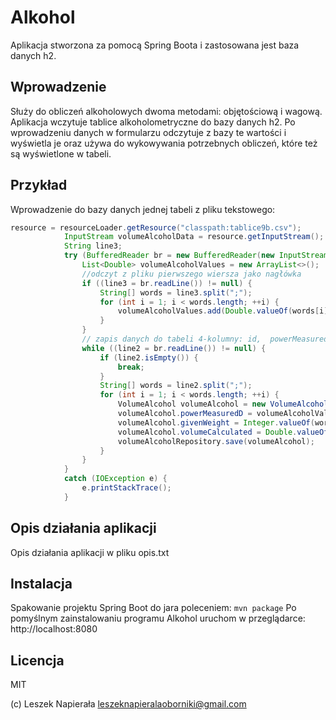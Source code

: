 
# Alkohol

Aplikacja stworzona za pomocą Spring Boota i zastosowana jest baza danych h2.

## Wprowadzenie

Służy do obliczeń alkoholowych dwoma metodami: objętościową i wagową.
Aplikacja wczytuje tablice alkoholometryczne do bazy danych h2.
Po wprowadzeniu danych w formularzu odczytuje z bazy te wartości i wyświetla je oraz używa do wykowywania potrzebnych obliczeń, które też są wyświetlone w tabeli.

## Przykład

Wprowadzenie do bazy danych jednej tabeli z pliku tekstowego:

```Java
resource = resourceLoader.getResource("classpath:tablice9b.csv");
			InputStream volumeAlcoholData = resource.getInputStream();
			String line3;
			try (BufferedReader br = new BufferedReader(new InputStreamReader(volumeAlcoholData))) {
				List<Double> volumeAlcoholValues = new ArrayList<>();
				//odczyt z pliku pierwszego wiersza jako nagłówka
				if ((line3 = br.readLine()) != null) {
					String[] words = line3.split(";");
					for (int i = 1; i < words.length; ++i) {
						volumeAlcoholValues.add(Double.valueOf(words[i]));
					}
				}
				// zapis danych do tabeli 4-kolumny: id,  powerMeasured, temperature, powerCalculated
				while ((line2 = br.readLine()) != null) {
					if (line2.isEmpty()) {
						break;
					}
					String[] words = line2.split(";");
					for (int i = 1; i < words.length; ++i) {
						VolumeAlcohol volumeAlcohol = new VolumeAlcohol();
						volumeAlcohol.powerMeasuredD = volumeAlcoholValues.get(i - 1);
						volumeAlcohol.givenWeight = Integer.valueOf(words[0]);
						volumeAlcohol.volumeCalculated = Double.valueOf(words[i]);
						volumeAlcoholRepository.save(volumeAlcohol);
					}
				}
			}
			catch (IOException e) {
				e.printStackTrace();
			}

```
## Opis działania aplikacji

Opis działania aplikacji w pliku opis.txt

## Instalacja

Spakowanie projektu Spring Boot do jara poleceniem: ```mvn package```
Po pomyślnym zainstalowaniu programu Alkohol uruchom w przeglądarce: http://localhost:8080

## Licencja

MIT

(c) Leszek Napierała
leszeknapieralaoborniki@gmail.com


